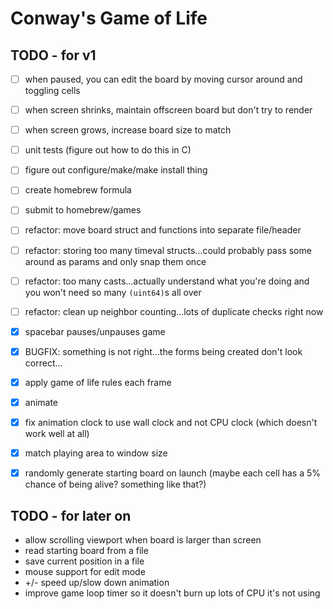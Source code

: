 # Conway's Game of Life

## TODO - for v1

- [ ] when paused, you can edit the board by moving cursor around and toggling cells
- [ ] when screen shrinks, maintain offscreen board but don't try to render
- [ ] when screen grows, increase board size to match
- [ ] unit tests (figure out how to do this in C)
- [ ] figure out configure/make/make install thing
- [ ] create homebrew formula
- [ ] submit to homebrew/games
- [ ] refactor: move board struct and functions into separate file/header
- [ ] refactor: storing too many timeval structs...could probably pass some around as params and only snap them once
- [ ] refactor: too many casts...actually understand what you're doing and you won't need so many `(uint64)`s all over
- [ ] refactor: clean up neighbor counting...lots of duplicate checks right now
- [x] spacebar pauses/unpauses game
- [x] BUGFIX: something is not right...the forms being created don't look correct...
- [x] apply game of life rules each frame
- [x] animate
- [x] fix animation clock to use wall clock and not CPU clock (which doesn't work well at all)
- [x] match playing area to window size
- [x] randomly generate starting board on launch (maybe each cell has a 5% chance of being alive? something like that?)


## TODO - for later on

* allow scrolling viewport when board is larger than screen
* read starting board from a file
* save current position in a file
* mouse support for edit mode
* +/- speed up/slow down animation
* improve game loop timer so it doesn't burn up lots of CPU it's not using
